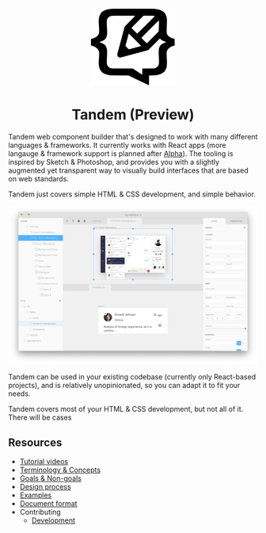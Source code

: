 <p align="center">
  <img src="assets/logo.svg" width="170px">
  <h1 align="center">Tandem (Preview)</h1>
</p>

Tandem web component builder that's designed to work with many different languages & frameworks. It currently works with React apps (more langauge & framework support is planned after [Alpha](https://github.com/tandemcode/tandem/projects/10)). The tooling is inspired by Sketch & Photoshop, and provides you with a slightly augmented yet transparent way to visually build interfaces that are based on web standards. 

Tandem just covers simple HTML & CSS development, and simple behavior. 

![Split view](./assets/screenshots/v10.1.7.png)

Tandem can be used in your existing codebase (currently only React-based projects), and is relatively unopinionated, so you can adapt it to fit your needs. 

Tandem covers most of your HTML & CSS development, but not all of it. There will be cases 

## Resources

- [Tutorial videos](https://www.youtube.com/playlist?list=PLCNS_PVbhoSXOrjiJQP7ZjZJ4YHULnB2y)
- [Terminology & Concepts](./docs/concepts.md)
- [Goals & Non-goals](./docs/goals.md)
- [Design process](./docs/design-process.md)
- [Examples](https://github.com/tandemcode/examples)
- [Document format](./docs/document-format.md)
- Contributing
  - [Development](./docs/contributing/development.md)
